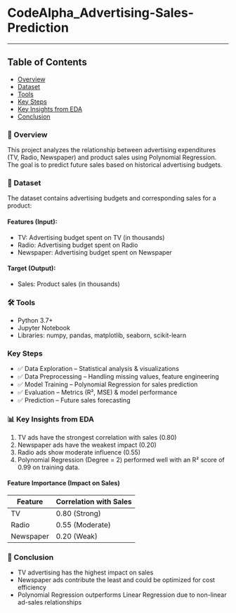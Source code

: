 # CodeAlpha_Advertising-Sales-Prediction
---

## Table of Contents
- [Overview](📌#overview)
- [Dataset](📂#dataset)
- [Tools](🛠️#tools)
- [Key Steps](#key-steps)
- [Key Insights from EDA](📊#key-insights-from-EDA)
- [Conclusion](📝#conclusion)


### 📌 Overview
This project analyzes the relationship between advertising expenditures (TV, Radio, Newspaper) and product sales using Polynomial Regression. The goal is to predict future sales based on historical advertising budgets.


### 📂 Dataset
The dataset contains advertising budgets and corresponding sales for a product:

#### Features (Input):
- TV: Advertising budget spent on TV (in thousands)
- Radio: Advertising budget spent on Radio
- Newspaper: Advertising budget spent on Newspaper

#### Target (Output):
- Sales: Product sales (in thousands)


### 🛠️ Tools
- Python 3.7+
- Jupyter Notebook
- Libraries: numpy, pandas, matplotlib, seaborn, scikit-learn


### Key Steps
- ✅ Data Exploration – Statistical analysis & visualizations
- ✅ Data Preprocessing – Handling missing values, feature engineering
- ✅ Model Training – Polynomial Regression for sales prediction
- ✅ Evaluation – Metrics (R², MSE) & model performance
- ✅ Prediction – Future sales forecasting


### 📊 Key Insights from EDA
1. TV ads have the strongest correlation with sales (0.80)
2. Newspaper ads have the weakest impact (0.20)
3. Radio ads show moderate influence (0.55)
4. Polynomial Regression (Degree = 2) performed well with an R² score of 0.99 on training data.

#### Feature Importance (Impact on Sales)
|Feature|Correlation with Sales|
|-------|----------------------|
|TV	|0.80 (Strong)|
|Radio|	0.55 (Moderate)|
|Newspaper|0.20 (Weak)|


### 📝 Conclusion
- TV advertising has the highest impact on sales
- Newspaper ads contribute the least and could be optimized for cost efficiency
- Polynomial Regression outperforms Linear Regression due to non-linear ad-sales relationships
